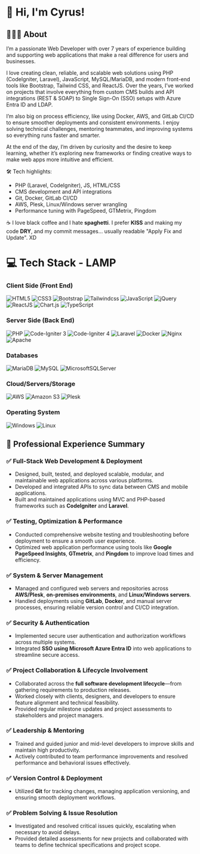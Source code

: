 # 👋 Hi, I'm Cyrus!

## 👩🏻‍💻 About<br/>

I’m a passionate Web Developer with over 7 years of experience building and supporting web applications that make a real difference for users and businesses.

I love creating clean, reliable, and scalable web solutions using PHP (CodeIgniter, Laravel), JavaScript, MySQL/MariaDB, and modern front-end tools like Bootstrap, Tailwind CSS, and ReactJS. Over the years, I’ve worked on projects that involve everything from custom CMS builds and API integrations (REST & SOAP) to Single Sign-On (SSO) setups with Azure Entra ID and LDAP.

I’m also big on process efficiency, like using Docker, AWS, and GitLab CI/CD to ensure smoother deployments and consistent environments. I enjoy solving technical challenges, mentoring teammates, and improving systems so everything runs faster and smarter.

At the end of the day, I’m driven by curiosity and the desire to keep learning, whether it’s exploring new frameworks or finding creative ways to make web apps more intuitive and efficient.

🛠️ Tech highlights:
- PHP (Laravel, CodeIgniter), JS, HTML/CSS
- CMS development and API integrations
- Git, Docker, GitLab CI/CD
- AWS, Plesk, Linux/Windows server wrangling
- Performance tuning with PageSpeed, GTMetrix, Pingdom

☕ I love black coffee and I hate **spaghetti**. I prefer **KISS** and making my code **DRY**, and my commit messages... usually readable "Apply Fix and Update". XD

# 💻 Tech Stack - LAMP
<!-- Badges from https://github.com/Ileriayo/markdown-badges -->
### Client Side (Front End)
![HTML5](https://img.shields.io/badge/html5-%23E34F26.svg?style=for-the-badge&logo=html5&logoColor=white)
![CSS3](https://img.shields.io/badge/css3-%231572B6.svg?style=for-the-badge&logo=css3&logoColor=white)
![Bootstrap](https://img.shields.io/badge/bootstrap-%238511FA.svg?style=for-the-badge&logo=bootstrap&logoColor=white)
![Tailwindcss](https://img.shields.io/badge/tailwindcss-%230769AD.svg?style=for-the-badge&logo=tailwindcss&logoColor=white)
![JavaScript](https://img.shields.io/badge/javascript-%23323330.svg?style=for-the-badge&logo=javascript&logoColor=%23F7DF1E)
![jQuery](https://img.shields.io/badge/jquery-%230769AD.svg?style=for-the-badge&logo=jquery&logoColor=white)
![ReactJS](https://img.shields.io/badge/reactjs-%230769AD.svg?style=for-the-badge&logo=react&logoColor=white)
![Chart.js](https://img.shields.io/badge/chart.js-F5788D.svg?style=for-the-badge&logo=chart.js&logoColor=white)
![TypeScript](https://img.shields.io/badge/typescript-%23007ACC.svg?style=for-the-badge&logo=typescript&logoColor=white)<br/>

### Server Side (Back End)
![PHP](https://img.shields.io/badge/php-%23777BB4.svg?style=for-the-badge&logo=php&logoColor=white)
![Code-Igniter 3](https://img.shields.io/badge/CodeIgniter-3-%23EF4223.svg?style=for-the-badge&logo=codeIgniter&logoColor=white)
![Code-Igniter 4](https://img.shields.io/badge/CodeIgniter-4-%23EF4223.svg?style=for-the-badge&logo=codeIgniter&logoColor=white)
![Laravel](https://img.shields.io/badge/laravel-%23FF2D20.svg?style=for-the-badge&logo=laravel&logoColor=white)
![Docker](https://img.shields.io/badge/docker-%230db7ed.svg?style=for-the-badge&logo=docker&logoColor=white)
![Nginx](https://img.shields.io/badge/nginx-%23009639.svg?style=for-the-badge&logo=nginx&logoColor=white)
![Apache](https://img.shields.io/badge/apache-%23D42029.svg?style=for-the-badge&logo=apache&logoColor=white)

### Databases
![MariaDB](https://img.shields.io/badge/MariaDB-003545?style=for-the-badge&logo=mariadb&logoColor=white)
![MySQL](https://img.shields.io/badge/mysql-4479A1.svg?style=for-the-badge&logo=mysql&logoColor=white)
![MicrosoftSQLServer](https://img.shields.io/badge/Microsoft%20SQL%20Server-CC2927?style=for-the-badge&logo=microsoft%20sql%20server&logoColor=white)

### Cloud/Servers/Storage
![AWS](https://img.shields.io/badge/AWS-%23FF9900.svg?style=for-the-badge&logo=amazon-aws&logoColor=white)
![Amazon S3](https://img.shields.io/badge/Amazon%20S3-FF9900?style=for-the-badge&logo=amazons3&logoColor=white)
![Plesk](https://img.shields.io/badge/Plesk-%233B4D98.svg?style=for-the-badge&logo=Dropbox&logoColor=white)

### Operating System
![Windows](https://img.shields.io/badge/Windows-0078D6?style=for-the-badge&logo=windows&logoColor=white)
![Linux](https://img.shields.io/badge/Linux-FCC624?style=for-the-badge&logo=linux&logoColor=black)

## 💼 Professional Experience Summary

### ✅ Full-Stack Web Development & Deployment
- Designed, built, tested, and deployed scalable, modular, and maintainable web applications across various platforms.
- Developed and integrated APIs to sync data between CMS and mobile applications.
- Built and maintained applications using MVC and PHP-based frameworks such as **CodeIgniter** and **Laravel**.

### ✅ Testing, Optimization & Performance
- Conducted comprehensive website testing and troubleshooting before deployment to ensure a smooth user experience.
- Optimized web application performance using tools like **Google PageSpeed Insights**, **GTmetrix**, and **Pingdom** to improve load times and efficiency.

### ✅ System & Server Management
- Managed and configured web servers and repositories across **AWS/Plesk**, **on-premises environments**, and **Linux/Windows servers**.
- Handled deployments using **GitLab**, **Docker**, and manual server processes, ensuring reliable version control and CI/CD integration.

### ✅ Security & Authentication
- Implemented secure user authentication and authorization workflows across multiple systems.
- Integrated **SSO using Microsoft Azure Entra ID** into web applications to streamline secure access.

### ✅ Project Collaboration & Lifecycle Involvement
- Collaborated across the **full software development lifecycle**—from gathering requirements to production releases.
- Worked closely with clients, designers, and developers to ensure feature alignment and technical feasibility.
- Provided regular milestone updates and project assessments to stakeholders and project managers.

### ✅ Leadership & Mentoring
- Trained and guided junior and mid-level developers to improve skills and maintain high productivity.
- Actively contributed to team performance improvements and resolved performance and behavioral issues effectively.

### ✅ Version Control & Deployment
- Utilized **Git** for tracking changes, managing application versioning, and ensuring smooth deployment workflows.

### ✅ Problem Solving & Issue Resolution
- Investigated and resolved critical issues quickly, escalating when necessary to avoid delays.
- Provided detailed assessments for new projects and collaborated with teams to define technical specifications and project scope.
